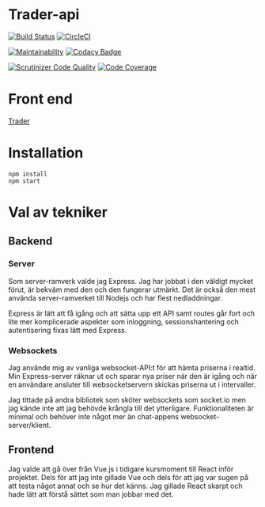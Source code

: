 # Trader-api

[![Build Status](https://travis-ci.org/Graudusk/trader-api.svg?branch=master)](https://travis-ci.org/Graudusk/trader-api)
[![CircleCI](https://circleci.com/gh/Graudusk/trader-api.svg?style=svg)](https://circleci.com/gh/Graudusk/trader-api)

[![Maintainability](https://api.codeclimate.com/v1/badges/8356a05ca4937c367474/maintainability)](https://codeclimate.com/github/Graudusk/trader-api/maintainability)
[![Codacy Badge](https://api.codacy.com/project/badge/Grade/97954d92f4bd443d9eac17f357bd1c37)](https://www.codacy.com/app/Graudusk/ramverk2-me?utm_source=github.com&amp;utm_medium=referral&amp;utm_content=Graudusk/ramverk2-me&amp;utm_campaign=Badge_Grade)

[![Scrutinizer Code Quality](https://scrutinizer-ci.com/g/Graudusk/trader-api/badges/quality-score.png?b=master)](https://scrutinizer-ci.com/g/Graudusk/trader-api/?branch=master)
[![Code Coverage](https://scrutinizer-ci.com/g/Graudusk/trader-api/badges/coverage.png?b=master)](https://scrutinizer-ci.com/g/Graudusk/trader-api/?branch=master)

# Front end
[Trader](https://github.com/Graudusk/trader/)

# Installation
```
npm install
npm start
```

# Val av tekniker
## Backend

### Server

Som server-ramverk valde jag Express. Jag har jobbat i den väldigt mycket förut, är bekväm med den och den fungerar utmärkt. Det är också den mest använda server-ramverket till Nodejs och har flest nedladdningar. 

Express är lätt att få igång och att sätta upp ett API samt routes går fort och lite mer komplicerade aspekter som inloggning, sessionshantering och autentisering fixas lätt med Express.

### Websockets

Jag använde mig av vanliga websocket-API:t för att hämta priserna i realtid. Min Express-server räknar ut och sparar nya priser när den är igång och när en användare ansluter till websocketservern skickas priserna ut i intervaller.

Jag tittade på andra bibliotek som sköter websockets som socket.io men jag kände inte att jag behövde krångla till det ytterligare. Funktionaliteten är minimal och behöver inte något mer än chat-appens websocket-server/klient.

## Frontend

Jag valde att gå över från Vue.js i tidigare kursmoment till React inför projektet. Dels för att jag inte gillade Vue och dels för att jag var sugen på att testa något annat och se hur det känns. Jag gillade React skarpt och hade lätt att förstå sättet som man jobbar med det.
